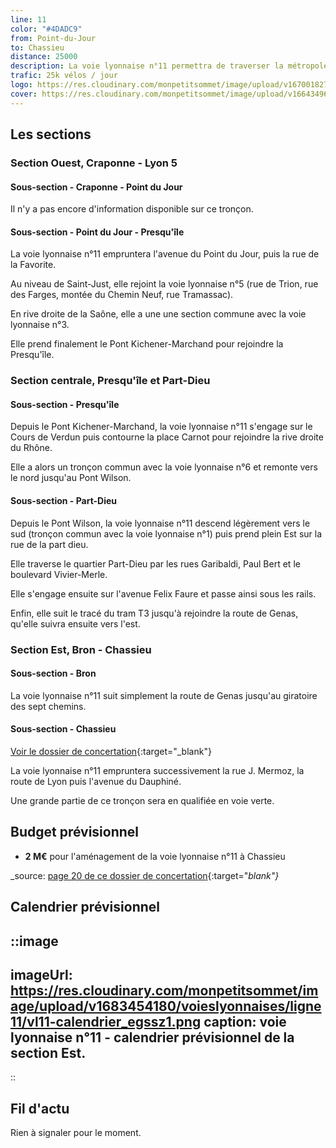 ```yaml
---
line: 11
color: "#4DADC9"
from: Point-du-Jour
to: Chassieu
distance: 25000
description: La voie lyonnaise n°11 permettra de traverser la métropole lyonnaise sur un axe est-ouest. À l'Ouest, elle partira de Craponne pour desservir Tassin, Point du Jour et Saint Just. Elle traversera la presqu'île au niveau du quartier Perrache, puis continuera à l'est par la Part Dieu, le nord de Bron et enfin Chassieu.
trafic: 25k vélos / jour
logo: https://res.cloudinary.com/monpetitsommet/image/upload/v1670018272/voieslyonnaises/ligne11/cover-vl11_odsz6c.png
cover: https://res.cloudinary.com/monpetitsommet/image/upload/v1664349639/voieslyonnaises/ligne11/ligne11_lrgvh3.jpg
---
```


## Les sections

### Section Ouest, Craponne - Lyon 5

#### Sous-section - Craponne - Point du Jour
Il n'y a pas encore d'information disponible sur ce tronçon.

#### Sous-section - Point du Jour - Presqu'île
La voie lyonnaise n°11 empruntera l'avenue du Point du Jour, puis la rue de la Favorite.

Au niveau de Saint-Just, elle rejoint la voie lyonnaise n°5 (rue de Trion, rue des Farges, montée du Chemin Neuf, rue Tramassac).

En rive droite de la Saône, elle a une une section commune avec la voie lyonnaise n°3.

Elle prend finalement le Pont Kichener-Marchand pour rejoindre la Presqu'île.

### Section centrale, Presqu'île et Part-Dieu

#### Sous-section - Presqu'île
Depuis le Pont Kichener-Marchand, la voie lyonnaise n°11 s'engage sur le Cours de Verdun puis contourne la place Carnot pour rejoindre la rive droite du Rhône.

Elle a alors un tronçon commun avec la voie lyonnaise n°6 et remonte vers le nord jusqu'au Pont Wilson.

#### Sous-section - Part-Dieu
Depuis le Pont Wilson, la voie lyonnaise n°11 descend légèrement vers le sud (tronçon commun avec la voie lyonnaise n°1) puis prend plein Est sur la rue de la part dieu.

Elle traverse le quartier Part-Dieu par les rues Garibaldi, Paul Bert et le boulevard Vivier-Merle.

Elle s'engage ensuite sur l'avenue Felix Faure et passe ainsi sous les rails.

Enfin, elle suit le tracé du tram T3 jusqu'à rejoindre la route de Genas, qu'elle suivra ensuite vers l'est.

### Section Est, Bron - Chassieu

#### Sous-section - Bron
La voie lyonnaise n°11 suit simplement la route de Genas jusqu'au giratoire des sept chemins.

#### Sous-section - Chassieu

[Voir le dossier de concertation](https://jeparticipe.grandlyon.com/media/default/0001/01/2a4ea62cc45978b872edb9bb3acc38b915245e14.pdf){:target="_blank"}

La voie lyonnaise n°11 empruntera successivement la rue J. Mermoz, la route de Lyon puis l'avenue du Dauphiné.

Une grande partie de ce tronçon sera en qualifiée en voie verte.

## Budget prévisionnel
- **2 M€** pour l'aménagement de la voie lyonnaise n°11 à Chassieu

_source: [page 20 de ce dossier de concertation](https://jeparticipe.grandlyon.com/media/default/0001/01/2a4ea62cc45978b872edb9bb3acc38b915245e14.pdf){:target="_blank"}_

## Calendrier prévisionnel
::image
---
imageUrl: https://res.cloudinary.com/monpetitsommet/image/upload/v1683454180/voieslyonnaises/ligne11/vl11-calendrier_egssz1.png
caption: voie lyonnaise n°11 - calendrier prévisionnel de la section Est.
---
::


## Fil d'actu
Rien à signaler pour le moment.
